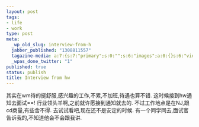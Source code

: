 ```yaml
--- 
layout: post
tags: 
- life
- work
type: post
meta: 
  _wp_old_slug: interview-from-h
  jabber_published: "1308811557"
  tagazine-media: a:7:{s:7:"primary";s:0:"";s:6:"images";a:0:{}s:6:"videos";a:0:{}s:11:"image_count";s:1:"0";s:6:"author";s:7:"2280877";s:7:"blog_id";s:7:"2203254";s:9:"mod_stamp";s:19:"2011-06-23 06:51:18";}
  _wpas_done_twitter: "1"
published: true
status: publish
title: Interview from hw
---
```

其实在wm待的挺舒服,感兴趣的工作,不累,不加班,待遇也算不错.
这时候接到hw通知去面试==!
行业领头羊啊,之前就许愿接到通知就去的.
不过工作地点是在NJ,跟cd商量,有些舍不得.
去试试看吧,现在还不是安定的时候.
有一个同学同去,面试官告诉我的,不知道他会不会跟我讲.

